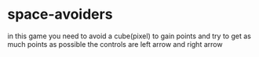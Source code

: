# space-avoiders
in this game you need to avoid a cube(pixel) to gain points and try to get as much points as possible
the controls are left arrow and right arrow
